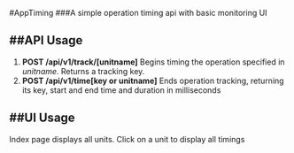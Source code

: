 #AppTiming
###A simple operation timing api with basic monitoring UI

##API Usage
----
1. **POST  /api/v1/track/[unitname]**
Begins timing the operation specified in *unitname*. Returns a tracking key.
2. **POST /api/v1/time[key or unitname]** Ends operation tracking, returning its key, start and end time and duration in milliseconds

##UI Usage
----
Index page displays all units. Click on a unit to display all timings